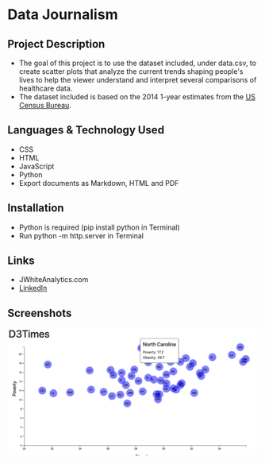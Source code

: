 # Data Journalism


## Project Description

- The goal of this project is to use the dataset included, under data.csv, to create scatter plots that analyze the current trends shaping people's lives to help the viewer understand and interpret several comparisons of healthcare data.
- The dataset included is based on the 2014 1-year estimates from the [US Census Bureau](https://data.census.gov/cedsci/).

## Languages & Technology Used

- CSS
- HTML
- JavaScript
- Python
- Export documents as Markdown, HTML and PDF

## Installation

- Python is required (pip install python in Terminal)
- Run python -m http.server in Terminal

## Links
- JWhiteAnalytics.com
- [LinkedIn](https://www.linkedin.com/in/jimmywhite1987)

## Screenshots
![image](/Images/Screenshot.png?raw=true)

